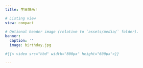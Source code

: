 ```yaml
---
title: 生日快乐！

# Listing view
view: compact

# Optional header image (relative to `assets/media/` folder).
banner:
  caption: ''
  image: birthday.jpg

#{{< video src="hbd" width="800px" height="600px">}}

---
```


